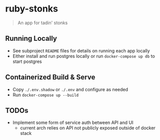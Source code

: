 # ruby-stonks
> An app for tadin' stonks

## Running Locally
 * See subproject `README` files for details on running each app locally
 * Either install and run postgres locally or run `docker-compose up db` to start postgres

## Containerized Build & Serve
* Copy `./.env.shadow` or `./.env` and configure as needed 
* Run `docker-compose up --build`

## TODOs

* Implement some form of service auth between API and UI
  * current arch relies on API not publicly exposed outside of docker stack 